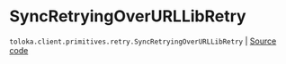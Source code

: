# SyncRetryingOverURLLibRetry
`toloka.client.primitives.retry.SyncRetryingOverURLLibRetry` | [Source code](https://github.com/Toloka/toloka-kit/blob/v1.2.0/src/client/primitives/retry.py#L324)

